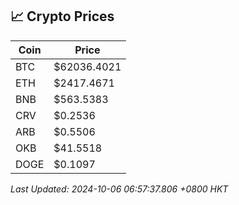 ## 📈 Crypto Prices

| Coin | Price |
| ---- | ----- |
| BTC | $62036.4021 |
| ETH | $2417.4671 |
| BNB | $563.5383 |
| CRV | $0.2536 |
| ARB | $0.5506 |
| OKB | $41.5518 |
| DOGE | $0.1097 |

_Last Updated: 2024-10-06 06:57:37.806 +0800 HKT_